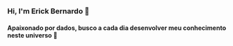 ### Hi, I'm Erick Bernardo 👋
#### Apaixonado por dados, busco a cada dia desenvolver meu conhecimento neste universo 🚀
